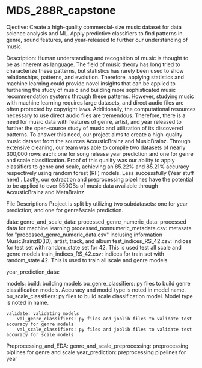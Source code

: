 # MDS_288R_capstone
Ojective: Create a high-quality commercial-size music dataset for data science analysis and ML. Apply predictive classifiers to find patterns in genre, sound features, and year-released to further our understanding of music. 

Description:  Human understanding and recognition of music is thought to be as inherent as language. The field of music theory has long tried to characterize these patterns, but statistics has rarely been used to show relationships, patterns, and evolution. Therefore, applying statistics and machine learning could provide novel insights that can be applied to furthering the study of music and building more sophisticated music recommendation systems through these patterns. However, studying music with machine learning requires large datasets, and direct audio files are often protected by copyright laws. Additionally, the computational resources necessary to use direct audio files are tremendous. Therefore, there is a need for music data with features of genre, artist, and year released to further the open-source study of music and utilization of its discovered patterns. To answer this need, our project aims to create a high-quality music dataset from the sources AcousticBrainz and MusicBrainz. Through extensive cleaning, our team was able to compile two datasets of nearly 300,000 rows each: one for song release year prediction and one for genre and scale classification. Proof of this quality was our ability to apply classifiers to genre and scale, achieving an 85.22% and 85.21% accuracy respectively using random forest (RF) models. Less successfully (Year stuff here) . Lastly, our extraction and preprocessing pipelines have the potential to be applied to over 550GBs of music data available through AcousticBrainz and MetaBrainz

File Descriptions
Project is split by utilizing two subdatasets: one for year prediction; and one for genre&scale prediction.

data: 
genre_and_scale_data:
    processed_genre_numeric_data: processed data for machine learning
    processed_nonnumeric_metadata.csv: metasata for "processed_genre_numeric_data.csv" inclusing information MusicBrainzID(ID), artist, track, and album
    test_indices_RS_42.csv: indices for test set with random_state set for 42. This is used test all scale and genre models
    train_indices_RS_42.csv: indices for train set with random_state 42. This is used to train all scale and genre models

year_prediction_data:

models:
    build: building models
        bu_genre_classifiers: py files to build genre classification models. Accuracy and model type is noted in model name.
        bu_scale_classifiers: py files to build scale classification model. Model type is noted in name.
    
    validate: validating models
        val_genre_classifiers: py files and joblib files to validate test accuracy for genre models
        val_scale_classifiers: py files and joblib files to validate test accuracy for scale models

Preprocessing_and_EDA:
        genre_and_scale_preprocessing: preprocessing piplines for genre and scale
        year_prediction: preprocessing pipelines for year